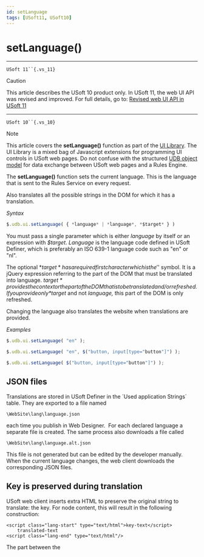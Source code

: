 ```yaml
---
id: setLanguage
tags: [USoft11, USoft10]
---
```

# setLanguage()



----

`USoft 11``{.vs_11}`

> [!CAUTION]
> This article describes the USoft 10 product only.
> In USoft 11, the web UI API was revised and improved. For full details, go to:
> [Revised web UI API in USoft 11](/docs/Web_and_app_UIs/UDB_udb/Revised_web_UI_API_in_USoft_11.md)

----

`USoft 10``{.vs_10}`

> [!NOTE]
> This article covers the **setLanguage()** function as part of the [UI Library](/docs/Web_and_app_UIs/UI_Library).
> The UI Library is a mixed bag of Javascript extensions for programming UI controls in USoft web pages. Do not confuse with the structured [UDB object model](/docs/Web_and_app_UIs/UDB_udb/UDB_udb_object.md) for data exchange between USoft web pages and a Rules Engine.

The **setLanguage()** function sets the current language. This is the language that is sent to the Rules Service on every request.

Also translates all the possible strings in the DOM for which it has a translation.

*Syntax*

```js
$.udb.ui.setLanguage( { *language* | *language*, *$target* } )
```

You must pass a single parameter which is either *language* by itself or an expression with *$target*.
*Language* is the language code defined in USoft Definer, which is preferably an ISO 639-1 language code such as "en" or "nl".

The optional *$target* has a required first character which is the '$' symbol. It is a jQuery expression referring to the part of the DOM that must be translated into language. *$target* provides the context or the part of the DOM that is to be translated and/or refreshed. If you provide only *$target* and not *language,* this part of the DOM is only refreshed.

Changing the language also translates the website when translations are provided.

*Examples*

```js
$.udb.ui.setLanguage( "en" );

$.udb.ui.setLanguage( "en", $("button, input[type="button"]") );

$.udb.ui.setLanguage( $("button, input[type="button"]") );
```

## JSON files

Translations are stored in USoft Definer in the ´Used application Strings´ table. They are exported to a file named

```
\WebSite\lang\language.json
```

each time you publish in Web Designer.  For each declared language a separate file is created. The same process also downloads a file called

```
\WebSite\lang\language.alt.json
```

This file is not generated but can be edited by the developer manually. When the current language changes, the web client downloads the corresponding JSON files.

## Key is preserved during translation

USoft web client inserts extra HTML to preserve the original string to translate: the key. For node content, this will result in the following construction:

```language-html
<script class="lang-start" type="text/html">key-text</script>
    translated-text
<script class="lang-end" type="text/html"/>
```

The part between the <script> tags, ie., translated-text, is the part that is replaced when the language changes. The <script> tags themselves are not visible in the browser.

When the part that needs to be translated is not an HTML-node but an attribute, **a data-lang attribute** is used:

|**Attribute**|**Data-lang attribute**|
|--------|--------|
|alt     |data-lang-alt|
|placeholder|data-lang-placeholder|
|title   |data-lang-title|
|value   |data-lang-value|




When USoft detects any of the above attributes without a corresponding data-lang equivalent, it assumes that the attribute contains the key string. USoft will create the data-lang equivalent with the key string as value.

## Showing and hiding language-specific blocks

It is also possible to show/hide an entire block. When an element has a data-lang attribute (see previous section in this help topic) with a language code as its value, the block is only visible when the value matches the language setting.

```language-html
<div data-lang="en">English text</div>
<div data-lang="nl">Nederlandse tekst</div>
```

## Markers

The mechanism behind the ability to translate pages is that the factories surround parts of the DOM that can be translated with markers:

```language-html
<script class="lang-start text" type="text/html">original-content</script>
  translated-content
<script class="lang-end" type="text/html"></script>
```

The part between the <script> tags, ie., translated-content, is the part that is replaced when the language changes. The <script> elements themselves are not visible in the browser.

This technique is comparable to the mechanism described in the "Key is preserved during translation" section earlier in this help topic. See that section for the use of data-lang-... attributes.

See also:



 